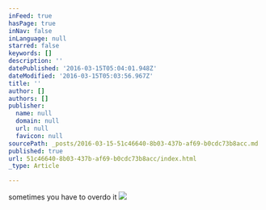 ```yaml
---
inFeed: true
hasPage: true
inNav: false
inLanguage: null
starred: false
keywords: []
description: ''
datePublished: '2016-03-15T05:04:01.948Z'
dateModified: '2016-03-15T05:03:56.967Z'
title: ''
author: []
authors: []
publisher:
  name: null
  domain: null
  url: null
  favicon: null
sourcePath: _posts/2016-03-15-51c46640-8b03-437b-af69-b0cdc73b8acc.md
published: true
url: 51c46640-8b03-437b-af69-b0cdc73b8acc/index.html
_type: Article

---
```

sometimes you have to overdo it
![](https://the-grid-user-content.s3-us-west-2.amazonaws.com/d9c0e1e2-e829-49b7-89e1-0efdf3372376.jpg)